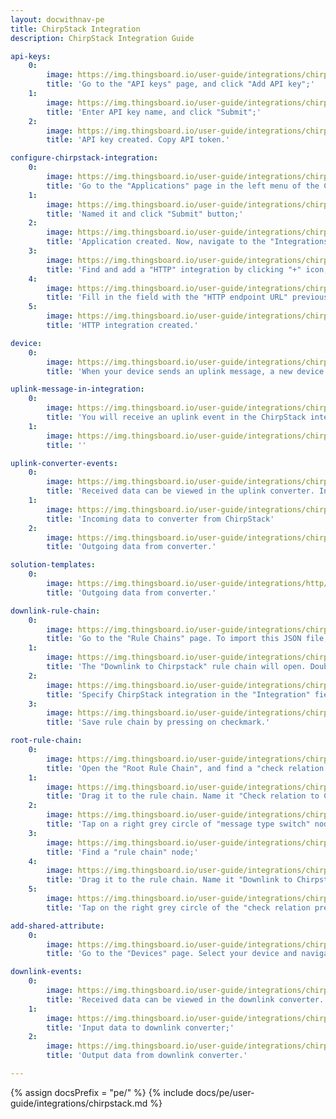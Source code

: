 ```yaml
---
layout: docwithnav-pe
title: ChirpStack Integration 
description: ChirpStack Integration Guide 

api-keys:
    0:
        image: https://img.thingsboard.io/user-guide/integrations/chirpstack/chirpstack-api-key-1.png
        title: 'Go to the "API keys" page, and click "Add API key";'
    1:
        image: https://img.thingsboard.io/user-guide/integrations/chirpstack/chirpstack-api-key-2.png
        title: 'Enter API key name, and click "Submit";'
    2:
        image: https://img.thingsboard.io/user-guide/integrations/chirpstack/chirpstack-api-key-3.png
        title: 'API key created. Copy API token.'

configure-chirpstack-integration:
    0:
        image: https://img.thingsboard.io/user-guide/integrations/chirpstack/chirpstack-configure-integration-1.png
        title: 'Go to the "Applications" page in the left menu of the ChirpStack Network server user interface, and click "Add application" button;'
    1:
        image: https://img.thingsboard.io/user-guide/integrations/chirpstack/chirpstack-configure-integration-2.png
        title: 'Named it and click "Submit" button;'
    2:
        image: https://img.thingsboard.io/user-guide/integrations/chirpstack/chirpstack-configure-integration-3.png
        title: 'Application created. Now, navigate to the "Integrations" tab;'
    3:
        image: https://img.thingsboard.io/user-guide/integrations/chirpstack/chirpstack-configure-integration-4.png
        title: 'Find and add a "HTTP" integration by clicking "+" icon;'
    4:
        image: https://img.thingsboard.io/user-guide/integrations/chirpstack/chirpstack-configure-integration-5.png
        title: 'Fill in the field with the "HTTP endpoint URL" previously copied from the ChirpStack integration in the ThingsBoard. Then, click "Submit" button;'
    5:
        image: https://img.thingsboard.io/user-guide/integrations/chirpstack/chirpstack-configure-integration-6.png
        title: 'HTTP integration created.'

device:
    0:
        image: https://img.thingsboard.io/user-guide/integrations/chirpstack/device-created-1-pe.png
        title: 'When your device sends an uplink message, a new device will appear in the ThingsBoard user interface.'

uplink-message-in-integration:
    0:
        image: https://img.thingsboard.io/user-guide/integrations/chirpstack/integration-uplink-message-event-1.png
        title: 'You will receive an uplink event in the ChirpStack integration.'
    1:
        image: https://img.thingsboard.io/user-guide/integrations/chirpstack/integration-uplink-message-event-2.png
        title: ''

uplink-converter-events:
    0:
        image: https://img.thingsboard.io/user-guide/integrations/chirpstack/converter-event-1-pe.png
        title: 'Received data can be viewed in the uplink converter. In the "In" and "Out" blocks of the "Events" tab;'
    1:
        image: https://img.thingsboard.io/user-guide/integrations/chirpstack/converter-event-2-pe.png
        title: 'Incoming data to converter from ChirpStack'
    2:
        image: https://img.thingsboard.io/user-guide/integrations/chirpstack/converter-event-3-pe.png
        title: 'Outgoing data from converter.'

solution-templates:
    0:
        image: https://img.thingsboard.io/user-guide/integrations/http/http-solution-templates.png
        title: 'Outgoing data from converter.'

downlink-rule-chain:
    0:
        image: https://img.thingsboard.io/user-guide/integrations/chirpstack/import-downlink-rule-chain-1.png
        title: 'Go to the "Rule Chains" page. To import this JSON file, click the + icon in the upper right corner of the screen and select "Import rule chain". Drag the downloaded JSON file into the import rule chain window. Click "Import";'
    1:
        image: https://img.thingsboard.io/user-guide/integrations/chirpstack/import-downlink-rule-chain-2.png
        title: 'The "Downlink to Chirpstack" rule chain will open. Double-click on the "integration downlink" node;'
    2:
        image: https://img.thingsboard.io/user-guide/integrations/chirpstack/import-downlink-rule-chain-4.png
        title: 'Specify ChirpStack integration in the "Integration" field;' 
    3:
        image: https://img.thingsboard.io/user-guide/integrations/chirpstack/import-downlink-rule-chain-5.png
        title: 'Save rule chain by pressing on checkmark.'

root-rule-chain:
    0:
        image: https://img.thingsboard.io/user-guide/integrations/chirpstack/edit-root-rule-chain-1.png
        title: 'Open the "Root Rule Chain", and find a "check relation presence" node;'
    1:
        image: https://img.thingsboard.io/user-guide/integrations/chirpstack/edit-root-rule-chain-2.png
        title: 'Drag it to the rule chain. Name it "Check relation to ChirpStack integration", select the direction - "To originator", specify "ManagedByOriginator" relation type. Specify ChirpStack integration and click "Add";'
    2:
        image: https://img.thingsboard.io/user-guide/integrations/chirpstack/edit-root-rule-chain-3.png
        title: 'Tap on a right grey circle of "message type switch" node and drag this circle to the left side of "check relation presence" node. Here, add the "Attributes Updated" link, and click "Add";'
    3:
        image: https://img.thingsboard.io/user-guide/integrations/chirpstack/edit-root-rule-chain-4.png
        title: 'Find a "rule chain" node;'
    4:
        image: https://img.thingsboard.io/user-guide/integrations/chirpstack/edit-root-rule-chain-5.png
        title: 'Drag it to the rule chain. Name it "Downlink to Chirpstack", specify "Downlink to Chirpstack" rule chain, and click "Add";'
    5:
        image: https://img.thingsboard.io/user-guide/integrations/chirpstack/edit-root-rule-chain-6.png
        title: 'Tap on the right grey circle of the "check relation presence" node and drag this circle to left side of “rule chain” node. Here, select the "True" link, and click "Add". Finally, save Root Rule Chain.'

add-shared-attribute:
    0:
        image: https://img.thingsboard.io/user-guide/integrations/chirpstack/add-shared-attribute-1.png
        title: 'Go to the "Devices" page. Select your device and navigate to the "Attributes" tab. Select "Shared attributes" and click on the "plus" icon to add new attribute. Then enter the attribute name and its value (for example, the key name is &#39;downlink&#39;, value: &#39;01040203&#39;) and click "Add".'

downlink-events:
    0:
        image: https://img.thingsboard.io/user-guide/integrations/chirpstack/downlink-event-1.png
        title: 'Received data can be viewed in the downlink converter. In the "In" and "Out" blocks of the "Events" tab;'
    1:
        image: https://img.thingsboard.io/user-guide/integrations/chirpstack/downlink-event-2.png
        title: 'Input data to downlink converter;'
    2:
        image: https://img.thingsboard.io/user-guide/integrations/chirpstack/downlink-event-3.png
        title: 'Output data from downlink converter.'

---
```

{% assign docsPrefix = "pe/" %}
{% include docs/pe/user-guide/integrations/chirpstack.md %}
